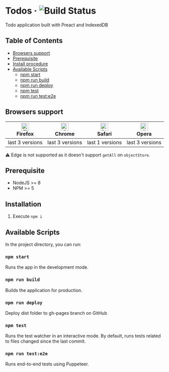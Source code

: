 # Todos &middot; ![Build Status](https://travis-ci.org/7h1b0/todos.svg?branch=master)

Todo application built with Preact and IndexedDB

## Table of Contents

- [Browsers support](#browsers-support)
- [Prerequisite](#prerequisite)
- [Install procedure](#install-procedure)
- [Available Scripts](#available-scripts)
  - [npm start](#npm-start)
  - [npm run build](#npm-run-build)
  - [npm run deploy](#npm-run-deploy)
  - [npm test](#npm-test)
  - [npm run test:e2e](#npm-run-teste2e)

## Browsers support
| [<img src="https://raw.githubusercontent.com/alrra/browser-logos/master/src/firefox/firefox_48x48.png" alt="Firefox" width="24px" height="24px" />](http://godban.github.io/browsers-support-badges/)</br>Firefox | [<img src="https://raw.githubusercontent.com/alrra/browser-logos/master/src/chrome/chrome_48x48.png" alt="Chrome" width="24px" height="24px" />](http://godban.github.io/browsers-support-badges/)</br>Chrome | [<img src="https://raw.githubusercontent.com/alrra/browser-logos/master/src/safari/safari_48x48.png" alt="Safari" width="24px" height="24px" />](http://godban.github.io/browsers-support-badges/)</br>Safari | [<img src="https://raw.githubusercontent.com/alrra/browser-logos/master/src/opera/opera_48x48.png" alt="Opera" width="24px" height="24px" />](http://godban.github.io/browsers-support-badges/)</br>Opera |
| --------- | --------- | --------- | --------- |
| last 3 versions| last 3 versions| last 1 versions| last 3 versions

:warning: Edge is not supported as it doesn't support `getAll` on `objectStore`.

## Prerequisite

- NodeJS >= 8
- NPM >= 5

## Installation

1. Execute `npm i`

## Available Scripts

In the project directory, you can run:

### `npm start`

Runs the app in the development mode.

### `npm run build`

Builds the application for production.

### `npm run deploy`

Deploy dist folder to gh-pages branch on GitHub

### `npm test`

Runs the test watcher in an interactive mode.
By default, runs tests related to files changed since the last commit.

### `npm run test:e2e`

Runs end-to-end tests using Puppeteer.
